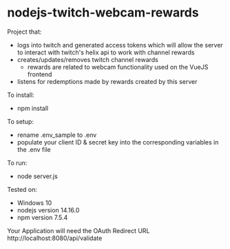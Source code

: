 # nodejs-twitch-webcam-rewards
Project that: 
- logs into twitch and generated access tokens which will allow the server to interact with twitch's helix api to work with channel rewards
- creates/updates/removes twitch channel rewards
  - rewards are related to webcam functionality used on the VueJS frontend
- listens for redemptions made by rewards created by this server

To install:
- npm install

To setup:
- rename .env_sample to .env
- populate your client ID & secret key into the corresponding variables in the .env file

To run:
- node server.js

Tested on:
- Windows 10
- nodejs version 14.16.0
- npm version 7.5.4

Your Application will need the OAuth Redirect URL http://localhost:8080/api/validate

